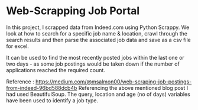 # Web-Scrapping Job Portal

In this project, I scrapped data from Indeed.com using Python Scrappy. We look at how to search for a specific job name & location, crawl through the search results and then parse the associated job data and save as a csv file for excel.

It can be used to find the most recently posted jobs within the last one or two days - as some job postings would be taken down if the number of applications reached the required count. 

Reference : https://medium.com/@msalmon00/web-scraping-job-postings-from-indeed-96bd588dcb4b
Referencing the above mentioned blog post I had used BeautifulSoup. The query, location and age (no of days) variables have been used to identify a job type.
